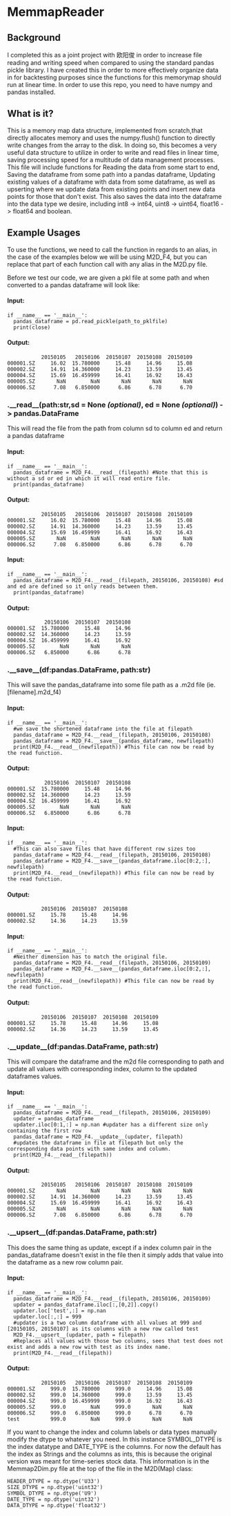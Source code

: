 # MemmapReader
## Background

I completed this as a joint project with 欧阳俊 in order to increase file reading and writing speed when compared to using the standard pandas pickle library. I have created this in order to more effectively organize data in for backtesting purposes since the functions for this memorymap should run at linear time. In order to use this repo, you need to have numpy and pandas installed.

## What is it?

This is a memory map data structure, implemented from scratch,that directly allocates memory and uses the numpy.flush() function to directly write changes from the array to the disk. In doing so, this becomes a very useful data structure to utilize in order to write and read files in linear time, saving processing speed for a multitude of data management processes. This file will include functions for Reading the data from some start to end, Saving the dataframe from some path into a pandas dataframe, Updating existing values of a dataframe with data from some dataframe, as well as upserting where we update data from existing points and insert new data points for those that don't exist. This also saves the data into the dataframe into the data type we desire, including int8 -> int64, uint8 -> uint64, float16 -> float64 and boolean.

## Example Usages
To use the functions, we need to call the function in regards to an alias, in the case of the examples below we will be using M2D_F4, but you can replace that part of each function call with any alias in the M2D.py file.

Before we test our code, we are given a pkl file at some path and when converted to a pandas dataframe will look like:
#### Input:
```
if __name__ == '__main__':
  pandas_dataframe = pd.read_pickle(path_to_pklfile)
  print(close)
```
#### Output:
```
           20150105   20150106  20150107  20150108  20150109
000001.SZ     16.02  15.780000     15.48     14.96     15.08
000002.SZ     14.91  14.360000     14.23     13.59     13.45
000004.SZ     15.69  16.459999     16.41     16.92     16.43
000005.SZ       NaN        NaN       NaN       NaN       NaN
000006.SZ      7.08   6.850000      6.86      6.78      6.70
```

### .\_\_read__(path:str,sd = None *(optional)*, ed = None *(optional)*) -> pandas.DataFrame
This will read the file from the path from column sd to column ed and return a pandas dataframe

#### Input:
```
if __name__ == '__main__':
  pandas_dataframe = M2D_F4.__read__(filepath) #Note that this is without a sd or ed in which it will read entire file.
  print(pandas_dataframe)
```
#### Output:
```
           20150105   20150106  20150107  20150108  20150109
000001.SZ     16.02  15.780000     15.48     14.96     15.08
000002.SZ     14.91  14.360000     14.23     13.59     13.45
000004.SZ     15.69  16.459999     16.41     16.92     16.43
000005.SZ       NaN        NaN       NaN       NaN       NaN
000006.SZ      7.08   6.850000      6.86      6.78      6.70
```

#### Input:
```
if __name__ == '__main__':
  pandas_dataframe = M2D_F4.__read__(filepath, 20150106, 20150108) #sd and ed are defined so it only reads between them.
  print(pandas_dataframe)
```
#### Output:
```
            20150106  20150107  20150108
000001.SZ  15.780000     15.48     14.96
000002.SZ  14.360000     14.23     13.59
000004.SZ  16.459999     16.41     16.92
000005.SZ        NaN       NaN       NaN
000006.SZ   6.850000      6.86      6.78
```

### .\_\_save__(df:pandas.DataFrame, path:str)
This will save the pandas_dataframe into some file path as a .m2d file (ie. [filename].m2d_f4)
#### Input:
```
if __name__ == '__main__':
  #we save the shortened dataframe into the file at filepath 
  pandas_dataframe = M2D_F4.__read__(filepath, 20150106, 20150108) 
  pandas_dataframe = M2D_F4.__save__(pandas_dataframe, newfilepath) 
  print(M2D_F4.__read__(newfilepath)) #This file can now be read by the read function.
```
#### Output:
```
            20150106  20150107  20150108
000001.SZ  15.780000     15.48     14.96
000002.SZ  14.360000     14.23     13.59
000004.SZ  16.459999     16.41     16.92
000005.SZ        NaN       NaN       NaN
000006.SZ   6.850000      6.86      6.78
```

#### Input:
```
if __name__ == '__main__':
  #This can also save files that have different row sizes too
  pandas_dataframe = M2D_F4.__read__(filepath, 20150106, 20150108) 
  pandas_dataframe = M2D_F4.__save__(pandas_dataframe.iloc[0:2,:], newfilepath) 
  print(M2D_F4.__read__(newfilepath)) #This file can now be read by the read function.
```
#### Output:
```
           20150106  20150107  20150108
000001.SZ     15.78     15.48     14.96
000002.SZ     14.36     14.23     13.59

```

#### Input:
```
if __name__ == '__main__':
  #Neither dimension has to match the original file.
  pandas_dataframe = M2D_F4.__read__(filepath, 20150106, 20150109) 
  pandas_dataframe = M2D_F4.__save__(pandas_dataframe.iloc[0:2,:], newfilepath) 
  print(M2D_F4.__read__(newfilepath)) #This file can now be read by the read function.
```
#### Output:
```
           20150106  20150107  20150108  20150109
000001.SZ     15.78     15.48     14.96     15.08
000002.SZ     14.36     14.23     13.59     13.45

```

### .\_\_update__(df:pandas.DataFrame, path:str)
This will compare the dataframe and the m2d file corresponding to path and update all values with corresponding index, column to the updated dataframes values.

#### Input:
```
if __name__ == '__main__':
  pandas_dataframe = M2D_F4.__read__(filepath, 20150106, 20150109)
  updater = pandas_dataframe
  updater.iloc[0:1,:] = np.nan #updater has a different size only containing the first row
  pandas_dataframe = M2D_F4.__update__(updater, filepath)
  #updates the dataframe in file at filepath but only the corresponding data points with same index and column.
  print(M2D_F4.__read__(filepath))
```
#### Output:
```
           20150105   20150106  20150107  20150108  20150109
000001.SZ       NaN        NaN       NaN       NaN       NaN
000002.SZ     14.91  14.360000     14.23     13.59     13.45
000004.SZ     15.69  16.459999     16.41     16.92     16.43
000005.SZ       NaN        NaN       NaN       NaN       NaN
000006.SZ      7.08   6.850000      6.86      6.78      6.70
```

### .\_\_upsert__(df:pandas.DataFrame, path:str)
This does the same thing as update, except if a index column pair in the pandas_dataframe doesn't exist in the file then it simply adds that value into the dataframe as a new row column pair.

#### Input:
```
if __name__ == '__main__':
  pandas_dataframe = M2D_F4.__read__(filepath, 20150106, 20150109)
  updater = pandas_dataframe.iloc[:,[0,2]].copy()
  updater.loc['test',:] = np.nan
  updater.loc[:,:] = 999
  #updater is a two column dataframe with all values at 999 and [20150105, 20150107] as its columns with a new row called test
  M2D_F4.__upsert__(updater, path = filepath)
  #Replaces all values with those two columns, sees that test does not exist and adds a new row with test as its index name.
  print(M2D_F4.__read__(filepath))
```
#### Output:
```
           20150105   20150106  20150107  20150108  20150109
000001.SZ     999.0  15.780000     999.0     14.96     15.08
000002.SZ     999.0  14.360000     999.0     13.59     13.45
000004.SZ     999.0  16.459999     999.0     16.92     16.43
000005.SZ     999.0        NaN     999.0       NaN       NaN
000006.SZ     999.0   6.850000     999.0      6.78      6.70
test          999.0        NaN     999.0       NaN       NaN
```

If you want to change the index and column labels or data types manually modify the dtype to whatever you need. In this instance SYMBOL_DTYPE is the index datatype and DATE_TYPE is the columns. For now the default has the index as Strings and the columns as ints, this is because the original version was meant for time-series stock data. This information is in the Memmap2Dim.py file at the top of the file in the M2D(Map) class:

```
HEADER_DTYPE = np.dtype('U33')
SIZE_DTYPE = np.dtype('uint32')
SYMBOL_DTYPE = np.dtype('U9')
DATE_TYPE = np.dtype('uint32')
DATA_DTYPE = np.dtype('float32')
```

